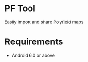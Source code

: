 # PF Tool
Easily import and share <a href="https://play.google.com/store/apps/details?id=com.MA.Polyfield">Polyfield</a> maps

# Requirements
- Android 6.0 or above
